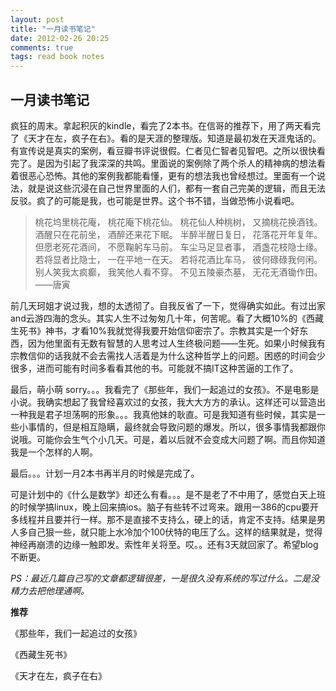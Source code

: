 ```yaml
---
layout: post
title: "一月读书笔记"
date: 2012-02-26 20:25
comments: true
tags: read book notes
---
```


一月读书笔记
-----------
   疯狂的周末。拿起积灰的kindle，看完了2本书。在信哥的推荐下，用了两天看完了《天才在左，疯子在右》。看的是天涯的整理版。知道是最初发在天涯鬼话的。有宣传说是真实的案例，看豆瓣书评说很假。仁者见仁智者见智吧。之所以很快看完了。是因为引起了我深深的共鸣。里面说的案例除了两个杀人的精神病的想法看着很恶心恐怖。其他的案例我都能看懂，更有的想法我也曾经想过。里面有一个说法，就是说这些沉浸在自己世界里面的人们，都有一套自己完美的逻辑，而且无法反驳。疯了的可能是我，也可能是世界。这个书不错，当做恐怖小说看吧。
   
>桃花坞里桃花庵，
桃花庵下桃花仙。
桃花仙人种桃树，
又摘桃花换酒钱。
酒醒只在花前坐，
酒醉还来花下眠。
半醉半醒日复日，
花落花开年复年。
但愿老死花酒间，
不愿鞠躬车马前。
车尘马足显者事，
酒盏花枝隐士缘。
若将显者比隐士，
一在平地一在天。
若将花酒比车马，
彼何碌碌我何闲。
别人笑我太疯癫，
我笑他人看不穿。
不见五陵豪杰墓，
无花无酒锄作田。
>——唐寅

<!--more-->

  前几天珂姐才说过我，想的太透彻了。自我反省了一下，觉得确实如此。有过出家and云游四海的念头。其实人生不过匆匆几十年，何苦呢。看了大概10%的《西藏生死书》神书，才看10%我就觉得我要开始信仰密宗了。宗教其实是一个好东西，因为他里面有无数有智慧的人思考过人生终极问题——生死。如果小时候我有宗教信仰的话我就不会去需找人活着是为什么这种哲学上的问题。困惑的时间会少很多，进而可能有时间多看看其他的书。可能就不搞IT这种苦逼的工作了。
  
  最后，萌小萌 sorry。。。我看完了《那些年，我们一起追过的女孩》。不是电影是小说。我确实想起了我曾经喜欢过的女孩，我大大方方的承认。这样还可以营造出一种我是君子坦荡啊的形象。。。我真他妹的耿直。可是我知道有些时候，其实是一些小事情的，但是相互隐瞒，最终就会导致问题的爆发。所以，很多事情我都跟你说哦。可能你会生气个小几天。可是，着以后就不会变成大问题了啊。而且你知道我是一个怎样的人啊。

最后。。。计划一月2本书再半月的时候是完成了。

可是计划中的《什么是数学》却还么有看。。。是不是老了不中用了，感觉白天上班的时候学搞linux，晚上回来搞ios。脑子有些转不过弯来。跟用一386的cpu要开多线程并且要并行一样。那不是直接不支持么，硬上的话，肯定不支持。结果是男人多自己狠一些，就只能上水冷加个100伏特的电压了么。这样的结果就是，觉得神经再崩溃的边缘一触即发。索性年关将至。哎。。还有3天就回家了。希望blog不断更。


*PS：最近几篇自己写的文章都逻辑很差，一是很久没有系统的写过什么。二是没精力去把他理通啊。*

**推荐**

《那些年，我们一起追过的女孩》

《西藏生死书》

《天才在左，疯子在右》
